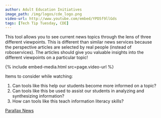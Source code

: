 ```yaml
---
author: Adult Education Initiatives
image_path: /img/logos/cde_logo.png
video-url: http://www.youtube.com/embed/YPD5f9llGds
tags: [Tech Tip Tuesday, CDE]
---
```

This tool allows you to see current news topics through the lens of three different viewpoints.  This is different than similar news services because the perspective articles are selected by real people (instead of roboservices). The articles should give you valuable insights into the different viewpoints on a particular topic!

{% include embed-media.html src=page.video-url %}

Items to consider while watching:

  1.  Can tools like this help our students become more informed on a topic?
  2.  Can tools like this be used to assist our students in analyzing and synthesizing information?
  3.  How can tools like this teach information literacy skills?

[Parallax News](http://parallax.news/)

